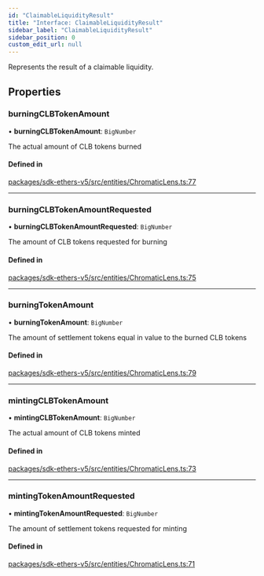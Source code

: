 ```yaml
---
id: "ClaimableLiquidityResult"
title: "Interface: ClaimableLiquidityResult"
sidebar_label: "ClaimableLiquidityResult"
sidebar_position: 0
custom_edit_url: null
---
```


Represents the result of a claimable liquidity.

## Properties

### burningCLBTokenAmount

• **burningCLBTokenAmount**: `BigNumber`

The actual amount of CLB tokens burned

#### Defined in

[packages/sdk-ethers-v5/src/entities/ChromaticLens.ts:77](https://github.com/chromatic-protocol/sdk/blob/144961d/packages/sdk-ethers-v5/src/entities/ChromaticLens.ts#L77)

___

### burningCLBTokenAmountRequested

• **burningCLBTokenAmountRequested**: `BigNumber`

The amount of CLB tokens requested for burning

#### Defined in

[packages/sdk-ethers-v5/src/entities/ChromaticLens.ts:75](https://github.com/chromatic-protocol/sdk/blob/144961d/packages/sdk-ethers-v5/src/entities/ChromaticLens.ts#L75)

___

### burningTokenAmount

• **burningTokenAmount**: `BigNumber`

The amount of settlement tokens equal in value to the burned CLB tokens

#### Defined in

[packages/sdk-ethers-v5/src/entities/ChromaticLens.ts:79](https://github.com/chromatic-protocol/sdk/blob/144961d/packages/sdk-ethers-v5/src/entities/ChromaticLens.ts#L79)

___

### mintingCLBTokenAmount

• **mintingCLBTokenAmount**: `BigNumber`

The actual amount of CLB tokens minted

#### Defined in

[packages/sdk-ethers-v5/src/entities/ChromaticLens.ts:73](https://github.com/chromatic-protocol/sdk/blob/144961d/packages/sdk-ethers-v5/src/entities/ChromaticLens.ts#L73)

___

### mintingTokenAmountRequested

• **mintingTokenAmountRequested**: `BigNumber`

The amount of settlement tokens requested for minting

#### Defined in

[packages/sdk-ethers-v5/src/entities/ChromaticLens.ts:71](https://github.com/chromatic-protocol/sdk/blob/144961d/packages/sdk-ethers-v5/src/entities/ChromaticLens.ts#L71)
